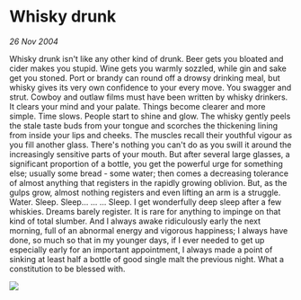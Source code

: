 # Whisky drunk

_26 Nov 2004_

Whisky drunk isn't like any other kind of drunk. Beer gets you bloated and cider makes you stupid.  Wine gets you warmly sozzled, while gin and sake get you stoned.  Port or brandy can round off a drowsy drinking meal, but whisky gives its very own confidence to your every move.  You swagger and strut.  Cowboy and outlaw films must have been written by whisky drinkers.  It clears your mind and your palate.  Things become clearer and more simple.  Time slows.  People start to shine and glow.  The whisky gently peels the stale taste buds from your tongue and scorches the thickening lining from inside your lips and cheeks.  The muscles recall their youthful vigour as you fill another glass. There's nothing you can't do as you swill it around the increasingly sensitive parts of your mouth.  But after several large glasses, a significant proportion of a bottle, you get the powerful urge for something else; usually some bread - some water; then comes a decreasing tolerance of almost anything that registers in the rapidly growing oblivion.  But, as the gulps grow, almost nothing registers and even lifting an arm is a struggle.  Water.  Sleep.  Sleep... ... ... Sleep.  I get wonderfully deep sleep after a few whiskies.  Dreams barely register. It is rare for anything to impinge on that kind of total slumber.  And I always awake ridiculously early the next morning, full of an abnormal energy and vigorous happiness; I always have done, so much so that in my younger days, if I ever needed to get up especially early for an important appointment, I always made a point of sinking at least half a bottle of good single malt the previous night.  What a constitution to be blessed with.

![](/images/g05.gif)

